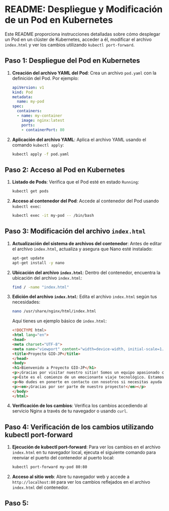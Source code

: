 
# README: Despliegue y Modificación de un Pod en Kubernetes

Este README proporciona instrucciones detalladas sobre cómo desplegar un Pod en un clúster de Kubernetes, acceder a él, modificar el archivo `index.html` y ver los cambios utilizando `kubectl port-forward`.

## Paso 1: Despliegue del Pod en Kubernetes

1. **Creación del archivo YAML del Pod**:
   Crea un archivo `pod.yaml` con la definición del Pod. Por ejemplo:
   ```yaml
   apiVersion: v1
   kind: Pod
   metadata:
     name: my-pod
   spec:
     containers:
     - name: my-container
       image: nginx:latest
       ports:
       - containerPort: 80
   ```

2. **Aplicación del archivo YAML**:
   Aplica el archivo YAML usando el comando `kubectl apply`:
   ```sh
   kubectl apply -f pod.yaml
   ```

## Paso 2: Acceso al Pod en Kubernetes

1. **Listado de Pods**:
   Verifica que el Pod esté en estado `Running`:
   ```sh
   kubectl get pods
   ```

2. **Acceso al contenedor del Pod**:
   Accede al contenedor del Pod usando `kubectl exec`:
   ```sh
   kubectl exec -it my-pod -- /bin/bash
   ```

## Paso 3: Modificación del archivo `index.html`

1. **Actualización del sistema de archivos del contenedor**:
   Antes de editar el archivo `index.html`, actualiza y asegura que Nano esté instalado:
   ```sh
   apt-get update
   apt-get install -y nano
   ```

2. **Ubicación del archivo `index.html`**:
   Dentro del contenedor, encuentra la ubicación del archivo `index.html`:
   ```sh
   find / -name "index.html"
   ```

3. **Edición del archivo `index.html`**:
   Edita el archivo `index.html` según tus necesidades:
   ```sh
   nano /usr/share/nginx/html/index.html
   ```

   Aquí tienes un ejemplo básico de `index.html`:
   ```html
   <!DOCTYPE html>
   <html lang="en">
   <head>
   <meta charset="UTF-8">
   <meta name="viewport" content="width=device-width, initial-scale=1.0">
   <title>Proyecto GIO-JP</title>
   </head>
   <body>
   <h1>Bienvenido a Proyecto GIO-JP</h1>
   <p>¡Gracias por visitar nuestro sitio! Somos un equipo apasionado comprometido con la excelencia y la innovación en el desarrollo de software.</p>
   <p>Este es el comienzo de un emocionante viaje tecnológico. Estamos aquí para proporcionar soluciones creativas y eficientes para tus necesidades.</p>
   <p>No dudes en ponerte en contacto con nosotros si necesitas ayuda o más información.</p>
   <p><em>¡Gracias por ser parte de nuestro proyecto!</em></p>
   </body>
   </html>
   ```

4. **Verificación de los cambios**:
   Verifica los cambios accediendo al servicio Nginx a través de tu navegador o usando `curl`.

## Paso 4: Verificación de los cambios utilizando kubectl port-forward

1. **Ejecución de kubectl port-forward**:
   Para ver los cambios en el archivo `index.html` en tu navegador local, ejecuta el siguiente comando para reenviar el puerto del contenedor al puerto local:
   ```sh
   kubectl port-forward my-pod 80:80
   ```

2. **Acceso al sitio web**:
   Abre tu navegador web y accede a `http://localhost:80` para ver los cambios reflejados en el archivo `index.html` del contenedor.

## Paso 5: 

